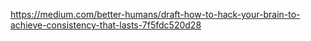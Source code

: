 https://medium.com/better-humans/draft-how-to-hack-your-brain-to-achieve-consistency-that-lasts-7f5fdc520d28